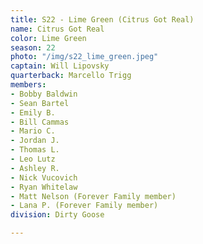 ```yaml
---
title: S22 - Lime Green (Citrus Got Real)
name: Citrus Got Real
color: Lime Green
season: 22
photo: "/img/s22_lime_green.jpeg"
captain: Will Lipovsky
quarterback: Marcello Trigg
members:
- Bobby Baldwin
- Sean Bartel
- Emily B.
- Bill Cammas
- Mario C.
- Jordan J.
- Thomas L.
- Leo Lutz
- Ashley R.
- Nick Vucovich
- Ryan Whitelaw
- Matt Nelson (Forever Family member)
- Lana P. (Forever Family member)
division: Dirty Goose

---
```

